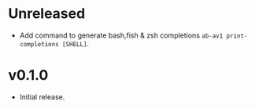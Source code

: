 # Unreleased
* Add command to generate bash,fish & zsh completions `ab-av1 print-completions [SHELL]`.

# v0.1.0
* Initial release.
